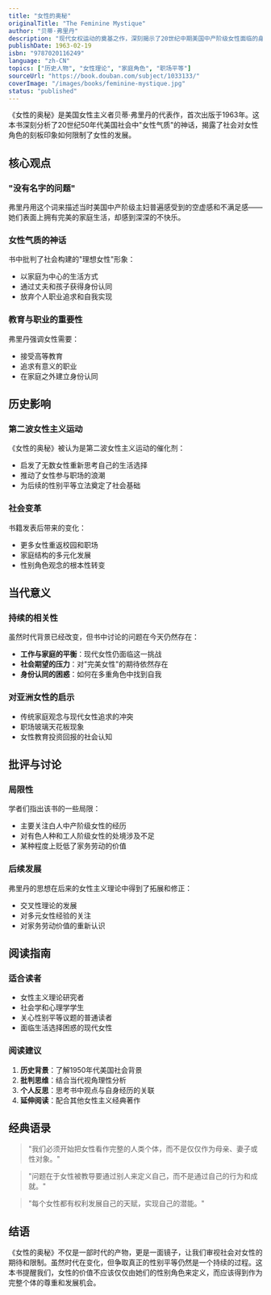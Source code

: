 ```yaml
---
title: "女性的奥秘"
originalTitle: "The Feminine Mystique"
author: "贝蒂·弗里丹"
description: "现代女权运动的奠基之作，深刻揭示了20世纪中期美国中产阶级女性面临的身份认同危机，被誉为点燃第二波女性主义运动的导火索。"
publishDate: 1963-02-19
isbn: "9787020116249"
language: "zh-CN"
topics: ["历史人物", "女性理论", "家庭角色", "职场平等"]
sourceUrl: "https://book.douban.com/subject/1033133/"
coverImage: "/images/books/feminine-mystique.jpg"
status: "published"
---
```


《女性的奥秘》是美国女性主义者贝蒂·弗里丹的代表作，首次出版于1963年。这本书深刻分析了20世纪50年代美国社会中"女性气质"的神话，揭露了社会对女性角色的刻板印象如何限制了女性的发展。

## 核心观点

### "没有名字的问题"
弗里丹用这个词来描述当时美国中产阶级主妇普遍感受到的空虚感和不满足感——她们表面上拥有完美的家庭生活，却感到深深的不快乐。

### 女性气质的神话
书中批判了社会构建的"理想女性"形象：
- 以家庭为中心的生活方式
- 通过丈夫和孩子获得身份认同
- 放弃个人职业追求和自我实现

### 教育与职业的重要性
弗里丹强调女性需要：
- 接受高等教育
- 追求有意义的职业
- 在家庭之外建立身份认同

## 历史影响

### 第二波女性主义运动
《女性的奥秘》被认为是第二波女性主义运动的催化剂：
- 启发了无数女性重新思考自己的生活选择
- 推动了女性参与职场的浪潮
- 为后续的性别平等立法奠定了社会基础

### 社会变革
书籍发表后带来的变化：
- 更多女性重返校园和职场
- 家庭结构的多元化发展
- 性别角色观念的根本性转变

## 当代意义

### 持续的相关性
虽然时代背景已经改变，但书中讨论的问题在今天仍然存在：
- **工作与家庭的平衡**：现代女性仍面临这一挑战
- **社会期望的压力**：对"完美女性"的期待依然存在
- **身份认同的困惑**：如何在多重角色中找到自我

### 对亚洲女性的启示
- 传统家庭观念与现代女性追求的冲突
- 职场玻璃天花板现象
- 女性教育投资回报的社会认知

## 批评与讨论

### 局限性
学者们指出该书的一些局限：
- 主要关注白人中产阶级女性的经历
- 对有色人种和工人阶级女性的处境涉及不足
- 某种程度上贬低了家务劳动的价值

### 后续发展
弗里丹的思想在后来的女性主义理论中得到了拓展和修正：
- 交叉性理论的发展
- 对多元女性经验的关注
- 对家务劳动价值的重新认识

## 阅读指南

### 适合读者
- 女性主义理论研究者
- 社会学和心理学学生
- 关心性别平等议题的普通读者
- 面临生活选择困惑的现代女性

### 阅读建议
1. **历史背景**：了解1950年代美国社会背景
2. **批判思维**：结合当代视角理性分析
3. **个人反思**：思考书中观点与自身经历的关联
4. **延伸阅读**：配合其他女性主义经典著作

## 经典语录

> "我们必须开始把女性看作完整的人类个体，而不是仅仅作为母亲、妻子或性对象。"

> "问题在于女性被教导要通过别人来定义自己，而不是通过自己的行为和成就。"

> "每个女性都有权利发展自己的天赋，实现自己的潜能。"

## 结语

《女性的奥秘》不仅是一部时代的产物，更是一面镜子，让我们审视社会对女性的期待和限制。虽然时代在变化，但争取真正的性别平等仍然是一个持续的过程。这本书提醒我们，女性的价值不应该仅仅由她们的性别角色来定义，而应该得到作为完整个体的尊重和发展机会。